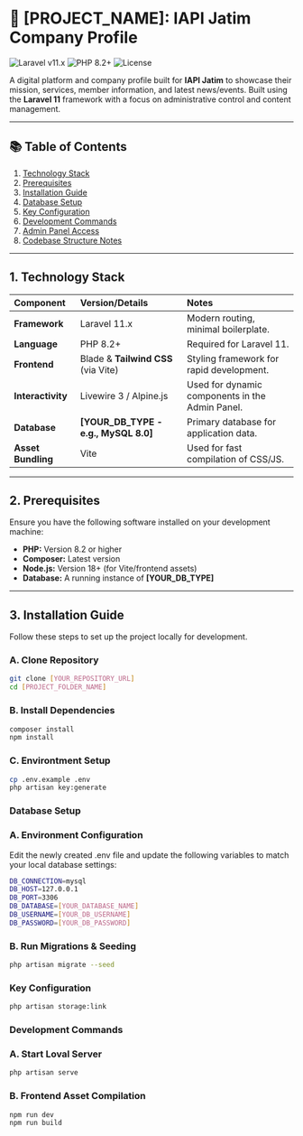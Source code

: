# 🏢 [PROJECT_NAME]: IAPI Jatim Company Profile

![Laravel v11.x](https://img.shields.io/badge/Laravel-11-FF2D20?style=flat-square&logo=laravel)
![PHP 8.2+](https://img.shields.io/badge/PHP-8.2+-777BB4?style=flat-square&logo=php)
![License](https://img.shields.io/badge/License-MIT-blue?style=flat-square)

A digital platform and company profile built for **IAPI Jatim** to showcase their mission, services, member information, and latest news/events. Built using the **Laravel 11** framework with a focus on administrative control and content management.

---

## 📚 Table of Contents

1.  [Technology Stack](#1-technology-stack)
2.  [Prerequisites](#2-prerequisites)
3.  [Installation Guide](#3-installation-guide)
4.  [Database Setup](#4-database-setup)
5.  [Key Configuration](#5-key-configuration)
6.  [Development Commands](#6-development-commands)
7.  [Admin Panel Access](#7-admin-panel-access)
8.  [Codebase Structure Notes](#8-codebase-structure-notes)

---

## 1. Technology Stack

| Component          | Version/Details                      | Notes                                           |
| :----------------- | :----------------------------------- | :---------------------------------------------- |
| **Framework**      | Laravel 11.x                         | Modern routing, minimal boilerplate.            |
| **Language**       | PHP 8.2+                             | Required for Laravel 11.                        |
| **Frontend**       | Blade & **Tailwind CSS** (via Vite)  | Styling framework for rapid development.        |
| **Interactivity**  | Livewire 3 / Alpine.js               | Used for dynamic components in the Admin Panel. |
| **Database**       | **[YOUR_DB_TYPE - e.g., MySQL 8.0]** | Primary database for application data.          |
| **Asset Bundling** | Vite                                 | Used for fast compilation of CSS/JS.            |

---

## 2. Prerequisites

Ensure you have the following software installed on your development machine:

-   **PHP:** Version 8.2 or higher
-   **Composer:** Latest version
-   **Node.js:** Version 18+ (for Vite/frontend assets)
-   **Database:** A running instance of **[YOUR\_DB\_TYPE]**

---

## 3. Installation Guide

Follow these steps to set up the project locally for development.

### A. Clone Repository

```bash
git clone [YOUR_REPOSITORY_URL]
cd [PROJECT_FOLDER_NAME]
```

### B. Install Dependencies

```bash
composer install
npm install
```

### C. Environtment Setup

```bash
cp .env.example .env
php artisan key:generate
```

### Database Setup

### A. Environment Configuration

Edit the newly created .env file and update the following variables to match your local database settings:

```bash
DB_CONNECTION=mysql
DB_HOST=127.0.0.1
DB_PORT=3306
DB_DATABASE=[YOUR_DATABASE_NAME]
DB_USERNAME=[YOUR_DB_USERNAME]
DB_PASSWORD=[YOUR_DB_PASSWORD]
```

### B. Run Migrations & Seeding

```bash
php artisan migrate --seed
```

### Key Configuration

```bash
php artisan storage:link
```

### Development Commands

### A. Start Loval Server

```bash
php artisan serve
```

### B. Frontend Asset Compilation

```bash
npm run dev
npm run build
```
